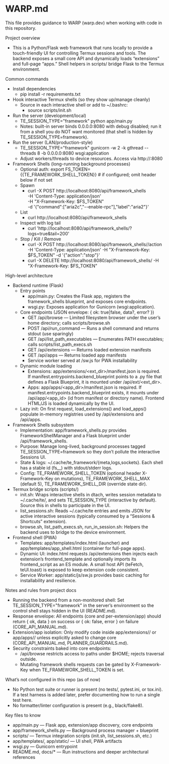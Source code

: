 # WARP.md

This file provides guidance to WARP (warp.dev) when working with code in this repository.

Project overview
- This is a Python/Flask web framework that runs locally to provide a touch-friendly UI for controlling Termux sessions and tools. The backend exposes a small core API and dynamically loads “extensions” and full-page “apps.” Shell helpers in scripts/ bridge Flask to the Termux environment.

Common commands
- Install dependencies
  - pip install -r requirements.txt
- Hook interactive Termux shells (so they show up/manage cleanly)
  - Source in each interactive shell or add to ~/.bashrc:
    - source scripts/init.sh
- Run the server (development/local)
  - TE_SESSION_TYPE="framework" python app/main.py
  - Notes: built-in server binds 0.0.0.0:8080 with debug disabled; run it from a shell you do NOT want monitored (that shell is hidden by TE_SESSION_TYPE=framework).
- Run the server (LAN/production-style)
  - TE_SESSION_TYPE="framework" gunicorn -w 2 -k gthread --threads 8 -b 0.0.0.0:8080 wsgi:application
  - Adjust workers/threads to device resources. Access via http://<device-ip>:8080
- Framework Shells (long-running background processes)
  - Optional auth: export FS_TOKEN={{TE_FRAMEWORK_SHELL_TOKEN}}  # if configured; omit header below if not set
  - Spawn
    - curl -X POST http://localhost:8080/api/framework_shells \
      -H 'Content-Type: application/json' \
      -H "X-Framework-Key: $FS_TOKEN" \
      -d '{"command":["aria2c","--enable-rpc"],"label":"aria2"}'
  - List
    - curl http://localhost:8080/api/framework_shells
  - Inspect with log tail
    - curl 'http://localhost:8080/api/framework_shells/<id>?logs=true&tail=200'
  - Stop / Kill / Remove
    - curl -X POST http://localhost:8080/api/framework_shells/<id>/action -H 'Content-Type: application/json' -H "X-Framework-Key: $FS_TOKEN" -d '{"action":"stop"}'
    - curl -X DELETE http://localhost:8080/api/framework_shells/<id> -H "X-Framework-Key: $FS_TOKEN"

High-level architecture
- Backend runtime (Flask)
  - Entry points
    - app/main.py: Creates the Flask app, registers the framework_shells blueprint, and exposes core endpoints.
    - wsgi.py: Exposes application for Gunicorn (wsgi:application).
  - Core endpoints (JSON envelope: { ok: true|false, data?, error? })
    - GET /api/browse — Limited filesystem browser under the user’s home directory; calls scripts/browse.sh
    - POST /api/run_command — Runs a shell command and returns stdout (use sparingly)
    - GET /api/list_path_executables — Enumerates PATH executables; calls scripts/list_path_execs.sh
    - GET /api/extensions — Returns loaded extension manifests
    - GET /api/apps — Returns loaded app manifests
    - Service worker served at /sw.js for PWA installability
  - Dynamic module loading
    - Extensions: app/extensions/<ext_dir>/manifest.json is required. If manifest.entrypoints.backend_blueprint points to a .py file that defines a Flask Blueprint, it is mounted under /api/ext/<ext_dir>.
    - Apps: app/apps/<app_dir>/manifest.json is required. If manifest.entrypoints.backend_blueprint exists, it mounts under /api/app/<app_id> (id from manifest or directory name). Frontend HTML/JS is loaded dynamically by the UI.
  - Lazy init: On first request, load_extensions() and load_apps() populate in-memory registries used by /api/extensions and /api/apps.
- Framework Shells subsystem
  - Implementation: app/framework_shells.py provides FrameworkShellManager and a Flask blueprint under /api/framework_shells.
  - Purpose: Manage long-lived, background processes tagged TE_SESSION_TYPE=framework so they don’t pollute the interactive Sessions UI.
  - State & logs: ~/.cache/te_framework/{meta,logs,sockets}. Each shell has a stable id (fs_<timestamp>_<uuid8>) with stdout/stderr logs.
  - Config: TE_FRAMEWORK_SHELL_TOKEN (optional header X-Framework-Key on mutations), TE_FRAMEWORK_SHELL_MAX (default 5), TE_FRAMEWORK_SHELL_DIR (override state dir).
- Termux bridge scripts (scripts/)
  - init.sh: Wraps interactive shells in dtach, writes session metadata to ~/.cache/te/<SID>, and sets TE_SESSION_TYPE (interactive by default). Source this in shells to participate in the UI.
  - list_sessions.sh: Reads ~/.cache/te entries and emits JSON for active interactive sessions (typically consumed by a “Sessions & Shortcuts” extension).
  - browse.sh, list_path_execs.sh, run_in_session.sh: Helpers the backend uses to bridge to the device environment.
- Frontend shell (PWA)
  - Templates: app/templates/index.html (launcher) and app/templates/app_shell.html (container for full-page apps).
  - Dynamic UI: index.html requests /api/extensions then injects each extension’s frontend_template and optionally imports its frontend_script as an ES module. A small host API (teFetch, teUI.toast) is exposed to keep extension code consistent.
  - Service Worker: app/static/js/sw.js provides basic caching for installability and resilience.

Notes and rules from project docs
- Running the backend from a non-monitored shell: Set TE_SESSION_TYPE="framework" in the server’s environment so the control shell stays hidden in the UI (README.md).
- Response envelope: All endpoints (core and per-extension/app) should return { ok, data } on success or { ok: false, error } on failure (CORE_API_MANUAL.md).
- Extension/app isolation: Only modify code inside app/extensions/<name>/ or app/apps/<id>/ unless explicitly asked to change core (CORE_API_MANUAL.md, PLANNER_GUARDRAILS.md).
- Security constraints baked into core endpoints:
  - /api/browse restricts access to paths under $HOME; rejects traversal outside.
  - Mutating framework shells requests can be gated by X-Framework-Key when TE_FRAMEWORK_SHELL_TOKEN is set.

What’s not configured in this repo (as of now)
- No Python test suite or runner is present (no tests/, pytest.ini, or tox.ini). If a test harness is added later, prefer documenting how to run a single test here.
- No formatter/linter configuration is present (e.g., black/flake8).

Key files to know
- app/main.py — Flask app, extension/app discovery, core endpoints
- app/framework_shells.py — Background process manager + blueprint
- scripts/ — Termux integration scripts (init.sh, list_sessions.sh, etc.)
- app/templates/, app/static/ — UI shell, PWA artifacts
- wsgi.py — Gunicorn entrypoint
- README.md, docs/* — Run instructions and deeper architectural references
